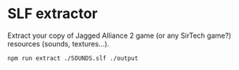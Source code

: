 # SLF extractor

Extract your copy of Jagged Alliance 2 game (or any SirTech game?) resources (sounds, textures...).

```console
npm run extract ./SOUNDS.slf ./output
```